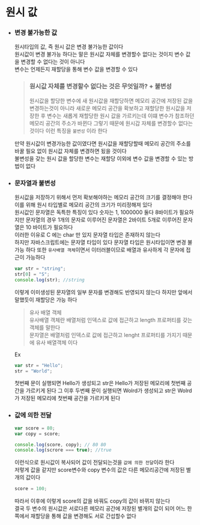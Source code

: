 # 원시 값

- ### 변경 불가능한 값

  원시타입의 값, 즉 원시 값은 변경 불가능한 값이다  
  원시값이 변경 불가능 하다는 말은 원시값 자체를 변경할수 없다는 것이지 변수 값을 변경할 수 없다는 것이 아니다  
  변수는 언제든지 재할당을 통해 변수 값을 변경할 수 있다

  > ### 원시값 자체를 변경할수 없다는 것은 무엇일까? + 불변성
  >
  > 원시값을 할당한 변수에 새 원시값을 재할당하면 메모리 공간에 저장된 값을 변경하는것이 아니라 새로운 메모리 공간을 확보하고 재할당한 원시값을 저장한 후 변수는 새롭게 재할당한 원시 값을 가르키는데 이떄 변수가 참조하던 메모리 공간의 주소가 바뀐다 그렇기 때문에 원시갑 자체를 변경할수 없다는 것이다 이런 특징을 `불변성` 이라 한다

  만약 원시값이 변경가능한 값이였다면 원시값을 재할당할때 메모리 공간의 주소를 바꿀 필요 없이 원시값 자체를 변경하면 됬을 것이다  
   불변성을 갖는 원시 값을 할당한 변수는 재할당 이외에 변수 값을 변경할 수 있는 방법이 없다

* ### 문자열과 불변성

  원시값을 저장하기 위해서 먼저 확보해야하는 메모리 공간의 크기를 결정해야 한다 이를 위해 원시 타입별로 메모리 공간의 크기가 미리정해져 있다  
   원시값인 문자열은 독특한 특징이 있다 숫자는 1, 1000000 둘다 8바이트가 필요하지만 문자열의 경우 1개의 문자로 이루어진 문자열은 2바이트 5개로 이루어진 문자열은 10 바이트가 필요하다  
   이러한 이유로 C 에는 char 만 있지 문자열 타입은 존재하지 않는다  
   하지만 자바스크립트에는 문자열 타입이 있다 문자열 타입은 원시타입이면 변경 불가능 하다 또한 `유사배열 객체`이면서 이터러블이므로 배열과 유사하게 각 문자에 접근이 가능하다

  ```js
  var str = "string";
  str[0] = "S";
  console.log(str); //string
  ```

  이렇게 이미생성된 문자열의 일부 문자를 변경해도 반영되지 않는다 하지만 앞에서 말했듯이 재할당은 가능 하다

  > 유사 배열 객체  
  >  유사배열 객체란 배열처럼 인덱스로 값에 접근하고 length 프로퍼티를 갖는 객체를 말한다  
  >  문자열은 배열처럼 인덱스로 값에 접근하고 lenght 프로퍼티를 가지기 때문에 유사 배열객체 이다

  Ex

  ```js
  var str = "Hello";
  str = "World";
  ```

  첫번째 문이 실행되면 Hello가 생성되고 str은 Hello가 저장된 메모리에 첫번째 공간을 가르키게 된다 그 이후 두번째 문이 실행되면 Wolrd가 생성되고 str은 Wolrd가 저장된 메모리에 첫번째 공간을 가르키게 된다

* ### 값에 의한 전달

  ```js
  var score = 80;
  var copy = score;

  console.log(score, copy); // 80 80
  console.log(scrore === true); //true
  ```

  이런식으로 원시값이 복사되어 값이 전달되는것을 `값에 의한 전달`이라 한다  
   저렇게 값을 같지만 score변수와 copy 변수의 값은 다른 메모리공간에 저장된 별개의 값이다

  ```js
  score = 100;
  ```

  따라서 이후에 이렇게 score의 값을 바꿔도 copy의 값이 바뀌지 않는다  
   결국 두 변수의 원시값은 서로다른 메모리 공간에 저장된 별개의 값이 되어 어느 한쪽에서 재할당을 통해 값을 변경해도 서로 간섭할수 없다
